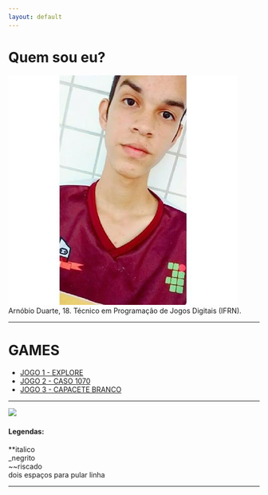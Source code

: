 ```yaml
---
layout: default
---
```

# Quem sou eu?
![](arn.jpg)
Arnóbio Duarte, 18. Técnico em Programação de Jogos Digitais (IFRN).

* * * 

# GAMES
* [JOGO 1 - EXPLORE]()  
* [JOGO 2 - CASO 1070](https://leonardofelipe.github.io/CASO1070/)  
* [JOGO 3 - CAPACETE BRANCO](https://zevictor.github.io/CapWhite/)  
* * * 



![](http://portal.ifrn.edu.br/++resource++ifrn.tema2011.images/logo.png)

#### Legendas:
**italico  
_negrito  
~~riscado  
  dois espaços para pular linha  
  
* * * 
